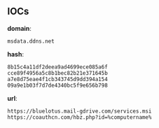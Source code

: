 
## IOCs

__domain__:

```text
msdata.ddns.net
```
__hash__:

```text
8b15c4a11df2deea9ad4699ece085a6f
cce89f4956a5c8b1bec82b21e371645b
a7e8d75eae4f1cb343745d9dd394a154
09a9e1b03f7d7de4340bc5f9e656b798
```
__url__:

```text
https://bluelotus.mail-gdrive.com/services.msi
https://coauthcn.com/hbz.php?id=%computername%
```